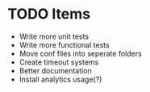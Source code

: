 # TODO Items

* Write more unit tests
* Write more functional tests
* Move conf files into seperate folders
* Create timeout systems
* Better documentation
* Install analytics usage(?)

